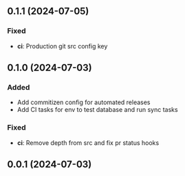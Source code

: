 ## 0.1.1 (2024-07-05)

### Fixed

- **ci**: Production git src config key

## 0.1.0 (2024-07-03)

### Added

- Add commitizen config for automated releases
- Add CI tasks for env to test database and run sync tasks

### Fixed

- **ci**: Remove depth from src and fix pr status hooks

## 0.0.1 (2024-07-03)

